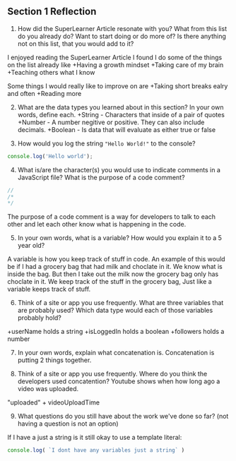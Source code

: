 ## Section 1 Reflection

1. How did the SuperLearner Article resonate with you? What from this list do you already do? Want to start doing or do more of? Is there anything not on this list, that you would add to it?

I enjoyed reading the SuperLearner Article I found I do some of the things on the list already like
+Having a growth mindset
+Taking care of my brain
+Teaching others what I know

Some things I would really like to improve on are 
+Taking short breaks ealry and often 
+Reading more

2. What are the data types you learned about in this section? In your own words, define each.
+String - Characters that inside of a pair of quotes 
+Number - A number negitive or positive. They can also include decimals.
+Boolean - Is data that will evaluate as either true or false


3. How would you log the string `"Hello World!"` to the console?
```javascript
console.log('Hello world');
```
4. What is/are the character(s) you would use to indicate comments in a JavaScript file? What is the purpose of a code comment?

```javascript
//
/*
*/
```

The purpose of a code comment is a way for developers to talk to each other and let each other know what is happening in the code. 

5. In your own words, what is a variable? How would you explain it to a 5 year old?

A variable is how you keep track of stuff in code. An example of this would be if I had a grocery bag that had milk and choclate in it. We know what is inside the bag. But then I take out the milk now the grocery bag only has choclate in it. We keep track of the stuff in the grocery bag, Just like a variable keeps track of stuff.  

6. Think of a site or app you use frequently. What are three variables that are probably used? Which data type would each of those variables probably hold?

+userName holds a string
+isLoggedIn holds a boolean
+followers holds a number

7. In your own words, explain what concatenation is.
Concatenation is putting 2 things together. 

8. Think of a site or app you use frequently. Where do you think the developers used concatention?
Youtube shows when how long ago a video was uploaded.

"uploaded" + videoUploadTime


9. What questions do you still have about the work we've done so far? (not having a question is not an option)

If I have a just a string is it still okay to use a template literal:

```javascript
console.log( `I dont have any variables just a string` )
```